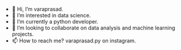 - 👋 Hi, I’m varaprasad.
- 👀 I’m interested in data science.
- 🌱 I’m currently a python developer.
- 💞️ I’m looking to collaborate on data analysis and machine learning projects.
- 📫 How to reach me? varaprasad.py on instagram.

<!---
varaprasad1016/varaprasad1016 is a ✨ special ✨ repository because its `README.md` (this file) appears on your GitHub profile.
You can click the Preview link to take a look at your changes.
--->
